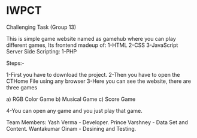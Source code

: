 # IWPCT
Challenging Task (Group 13)

This is simple game website named as gamehub where you can play different games,
Its frontend madeup of:
1-HTML
2-CSS
3-JavaScript
Server Side Scripting:
1-PHP

Steps:-

1-First you have to download the project.
2-Then you have to open the CTHome File using any browser
3-Here you can see the website, there are three games 

a) RGB Color Game
b) Musical Game
c) Score Game

4-You can open any game and you just play that game.
 
Team Members:
Yash Verma - Developer. 
Prince Varshney - Data Set and Content. 
Wantakumar Oinam - Desining and Testing. 
